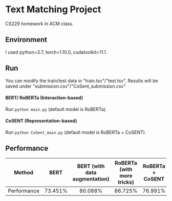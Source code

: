 # Text Matching Project
CS229 homework in ACM class.

## Environment
I used python=3.7, torch=1.10.0, cudatoolkit=11.1.

## Run
You can modify the train/test data in "train.tsv"/"test.tsv".
Results will be saved under "submission.csv"/"CoSent_submission.csv"

#### BERT/ RoBERTa (Interaction-based)
Run `python main.py` (default model is RoBERTa).

#### CoSENT (Representation-based)
Run `python CoSent_main.py` (default model is RoBERTa + CoSENT).

## Performance

|   Method    |  BERT   | BERT (with data augmentation) | RoBERTa (with more tricks) | RoBERTa + CoSENT |
| :---------: | :-----: | :---------------------------: | :------------------------: | :--------------: |
| Performance | 73.451% |            80.088%            |          86.725%           |     76.991%      |

